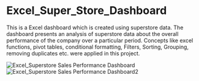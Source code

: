 # Excel_Super_Store_Dashboard
This is a Excel dashboard which is created using superstore data. The dashboard presents an analysis of superstore data about the overall performance of the company over a particular period.  Concepts like excel functions, pivot tables, conditional formatting, Filters, Sorting, Grouping, removing duplicates etc. were applied in this project.

![Excel_Superstore Sales Performance Dashboard](https://github.com/hasanahmed88/Excel_Super_Store_Analysis/assets/76925920/3c47e795-6d15-45b4-9805-136c0563bf57)
![Excel_Superstore Sales Performance Dashboard2](https://github.com/hasanahmed88/Excel_Super_Store_Analysis/assets/76925920/2f9cee66-37ac-4e86-8776-1cbfec862f8c)
